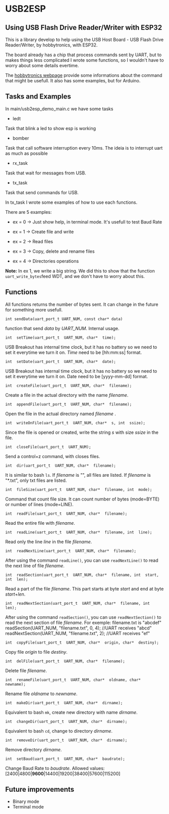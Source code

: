 
# USB2ESP

  

## Using USB Flash Drive Reader/Writer with ESP32

  

This is a library develop to help using the USB Host Board - USB Flash Drive Reader/Writer, by hobbytronics, with ESP32.

  

The board already has a chip that process commands sent by UART, but to makes things less complicated I wrote some functions, so I wouldn't have to worry about some details evertime.

  

The [hobbytronics webpage](https://hobbytronics.co.uk/usb-host-flash-drive) provide some informations about the command that might be usefull. It also has some examples, but for Arduino.

  

## Tasks and Examples

In main/usb2esp_demo_main.c we have some tasks
 - ledt

 Task that blink a led to show esp is working
 - bomber
 
 Task that call software interruption every 10ms. The ideia is to interrupt uart as much as possible
 - rx_task
 
 Task that wait for messages from USB.
 - tx_task
 
 Task that send commands for USB.

In tx_task I wrote some examples of how to use each functions.

There are 5 examples:

- ex = 0 -> Just show help, in terminal mode. It's usefull to test Baud Rate

- ex = 1 -> Create file and write

- ex = 2 -> Read files

- ex = 3 -> Copy, delete and rename files

- ex = 4 -> Directories operations

**Note:** In ex 1, we write a big string. We did this to show that the function `uart_write_bytes`feed WDT, and we don't have to worry about this.
  

## Functions
All functions returns the number of bytes sent. It can change in the future for something more usefull.

    int sendData(uart_port_t UART_NUM, const char* data)
    
function that send *data* by *UART_NUM*.
Internal usage.

    int  setTime(uart_port_t  UART_NUM, char*  time);

USB Breakout has internal time clock, but it has no battery so we need to set it everytime we turn it on.
*Time* need to be [hh:mm:ss] format.

    int  setDate(uart_port_t  UART_NUM, char*  date);
   
USB Breakout has internal time clock, but it has no battery so we need to set it everytime we turn it on.
Date need to be [yyyy-mm-dd] format.
    
    int  createFile(uart_port_t  UART_NUM, char*  filename);
    
Create a file in the actual directory with the name *filename*.
    
    int  appendFile(uart_port_t  UART_NUM, char*  filename);
    
Open the file in the actual directory named *filename*  .
    
    int  writeOnFile(uart_port_t  UART_NUM, char*  s, int  ssize);
    
Since the file is opened or created, write the string *s* with size *ssize* in the file.
    
    int  closeFile(uart_port_t  UART_NUM);
    
Send a control+z command, with closes files.
    
    int  dir(uart_port_t  UART_NUM, char*  filename);
    
It is similar to bash `ls`. If *filename* is "", all files are listed. If *filename* is "*.txt", only txt files are listed. 
    
    int  fileSize(uart_port_t  UART_NUM, char*  filename, int  mode);
    
Command that count file size. It can count number of bytes (mode=BYTE) or number of lines (mode=LINE).
    
    int  readFile(uart_port_t  UART_NUM, char*  filename);
    
Read the entire file with *filename*.
    
    int  readLine(uart_port_t  UART_NUM, char*  filename, int  line);
    
 Read only the line *line* in the file *filename*.
    
    int  readNextLine(uart_port_t  UART_NUM, char*  filename);
    
After using the command `readLine()`, you can use `readNextLine()` to read the next line of file *filename*.
    
    int  readSection(uart_port_t  UART_NUM, char*  filename, int  start, int  len);
    
 Read a part of the file *filename*. This part starts at byte *start* and end at byte *start*+*len*.
    
    int  readNextSection(uart_port_t  UART_NUM, char*  filename, int  len);
    
After using the command `readSection()`, you can use `readNextSection()` to read the next section of file *filename*.
For exemple:
filename.txt is "abcdef"
readSection(UART_NUM, "filename.txt", 0, 4); //UART receives "abcd"
readNextSection(UART_NUM, "filename.txt", 2); //UART receives "ef"
    
    int  copyFile(uart_port_t  UART_NUM, char*  origin, char*  destiny);
    
Copy file *origin* to file *destiny*.      
    
    int  delFile(uart_port_t  UART_NUM, char*  filename);
   
Delete file *filename*.
    
    int  renameFile(uart_port_t  UART_NUM, char*  oldname, char*  newname);
    
Rename file *oldname* to *newname*.
    
    int  makeDir(uart_port_t  UART_NUM, char*  dirname);
    
Equivalent to bash `mk`, create new directory with name *dirname*.
    
    int  changeDir(uart_port_t  UART_NUM, char*  dirname);
    
Equivalent to bash `cd`, change to directory *dirname*.
    
    int  removeDir(uart_port_t  UART_NUM, char*  dirname);
    
Remove directory *dirname*.
    
    int  setBaud(uart_port_t  UART_NUM, char*  baudrate);

Change Baud Rate to *baudrate*.
Allowed values:
[2400|4800|**9600**|14400|19200|38400|57600|115200]

## Future improvements

 - Binary mode
 - Terminal mode
